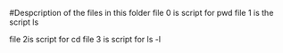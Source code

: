 #Despcription of the files in this folder
file 0 is script for pwd
file 1 is the script ls

file 2is script for cd
file 3 is script for ls -l
